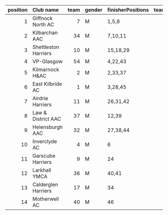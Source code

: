 |   position | Club name            |   team | gender   | finisherPositions   |   teamPoints |   penaltyPoints |   totalPoints |   totalFinishers | Website                               |
|-----------:|:---------------------|-------:|:---------|:--------------------|-------------:|----------------:|--------------:|-----------------:|:--------------------------------------|
|          1 | Giffnock North AC    |      7 | M        | 1,5,8               |           14 |               0 |            14 |               13 | https://www.giffnocknorth.co.uk/      |
|          2 | Kilbarchan AAC       |     34 | M        | 7,10,11             |           28 |               0 |            28 |                6 | https://kilbarchanaac.org.uk/         |
|          3 | Shettleston Harriers |     10 | M        | 15,18,29            |           62 |               0 |            62 |                4 | http://shettlestonharriers.org.uk/    |
|          4 | VP-Glasgow           |     54 | M        | 4,22,43             |           69 |               0 |            69 |                3 | https://www.vp-glasgow.com            |
|          5 | Kilmarnock H&AC      |      2 | M        | 2,33,37             |           72 |               0 |            72 |                3 | http://www.kilmarnockharriers.com/    |
|          6 | East Kilbride AC     |      1 | M        | 3,28,45             |           76 |               0 |            76 |                3 | http://www.ekac.org.uk/               |
|          7 | Airdrie Harriers     |     11 | M        | 26,31,42            |           99 |               0 |            99 |                3 | http://airdrieharriers.org/           |
|          8 | Law & District AAC   |     37 | M        | 12,39               |           51 |              56 |           107 |                2 | http://www.lawaac.co.uk/              |
|          9 | Helensburgh AAC      |     32 | M        | 27,38,44            |          109 |               0 |           109 |                3 | https://www.helensburghaac.com/       |
|         10 | Inverclyde AC        |      4 | M        | 6                   |            6 |             112 |           118 |                1 | https://www.inverclydeac.org/         |
|         11 | Garscube Harriers    |      9 | M        | 24                  |           24 |             112 |           136 |                1 | https://www.garscubeharriers.org.uk/  |
|         12 | Larkhall YMCA        |     36 | M        | 40,41               |           81 |              56 |           137 |                2 | https://www.larkhallymcaharriers.org  |
|         13 | Calderglen Harriers  |     17 | M        | 34                  |           34 |             112 |           146 |                1 | http://www.calderglenharriers.org.uk/ |
|         14 | Motherwell AC        |     40 | M        | 46                  |           46 |             112 |           158 |                1 | https://motherwellac.com/             |